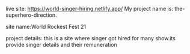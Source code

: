 live site: https://world-singer-hiring.netlify.app/
My project name is: 
the-superhero-direction.

site name:World Rockest Fest 21

project details: this is a site where singer got hired for many show.its provide singer details and their remuneration